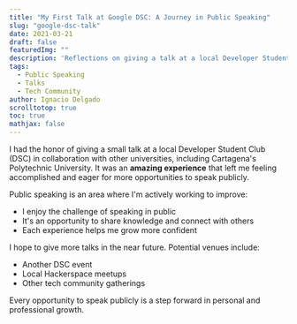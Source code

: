 ```yaml
---
title: "My First Talk at Google DSC: A Journey in Public Speaking"
slug: "google-dsc-talk"
date: 2021-03-21
draft: false
featuredImg: ""
description: 'Reflections on giving a talk at a local Developer Student Club'
tags:
  - Public Speaking
  - Talks
  - Tech Community
author: Ignacio Delgado
scrolltotop: true
toc: true
mathjax: false
---
```


I had the honor of giving a small talk at a local Developer Student Club (DSC) in collaboration with other universities, including Cartagena's Polytechnic University. It was an **amazing experience** that left me feeling accomplished and eager for more opportunities to speak publicly.

Public speaking is an area where I'm actively working to improve:

- I enjoy the challenge of speaking in public
- It's an opportunity to share knowledge and connect with others
- Each experience helps me grow more confident

I hope to give more talks in the near future. Potential venues include:

- Another DSC event
- Local Hackerspace meetups
- Other tech community gatherings

Every opportunity to speak publicly is a step forward in personal and professional growth.